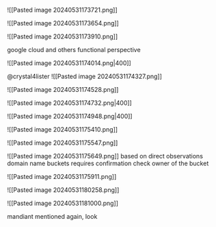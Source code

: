 
![[Pasted image 20240531173721.png]]

![[Pasted image 20240531173654.png]]

![[Pasted image 20240531173910.png]]

google cloud and others
functional perspective

![[Pasted image 20240531174014.png|400]]

@crystal4lister
![[Pasted image 20240531174327.png]]

![[Pasted image 20240531174528.png]]

![[Pasted image 20240531174732.png|400]]

![[Pasted image 20240531174948.png|400]]

![[Pasted image 20240531175410.png]]

![[Pasted image 20240531175547.png]]

![[Pasted image 20240531175649.png]]
based on direct observations
domain name buckets requires confirmation
check owner of the bucket

![[Pasted image 20240531175911.png]]

![[Pasted image 20240531180258.png]]

![[Pasted image 20240531181000.png]]

mandiant mentioned again, look




